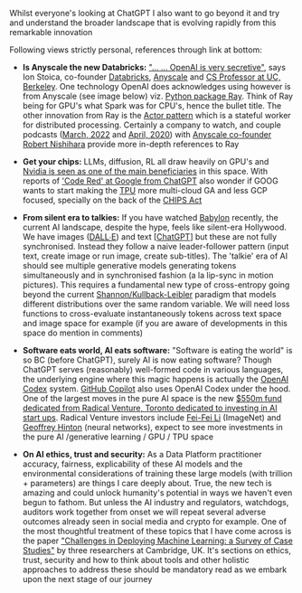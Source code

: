 Whilst everyone's looking at ChatGPT I also want to go beyond it and try and understand the broader landscape that is evolving rapidly from this remarkable innovation

Following views strictly personal, references through link at bottom: 

- **Is Anyscale the new Databricks:** ["... … OpenAI is very secretive"](https://www.businessinsider.com/openai-chatgpt-trained-on-anyscale-ray-generative-lifelike-ai-models-2022-12?r=US&IR=T), says Ion Stoica, co-founder [Databricks](https://www.databricks.com/), [Anyscale](https://www.anyscale.com/) and [CS Professor at UC, Berkeley]((https://people.eecs.berkeley.edu/~istoica/)). One technology OpenAI does acknowledges using however is from Anyscale (see image below) viz. [Python package Ray](https://pypi.org/project/ray/). Think of Ray being for GPU's what Spark was for CPU's, hence the bullet title. The other innovation from Ray is the [Actor pattern](https://docs.ray.io/en/latest/ray-core/actors.html) which is a stateful worker for distributed processing. Certainly a company to watch, and couple podcasts ([March, 2022](https://www.pythonpodcast.com/anyscale-machine-learning-applications-episode-355) and [April, 2020](https://www.pythonpodcast.com/ray-distributed-computing-episode-258)) with [Anyscale co-founder Robert Nishihara](http://www.robertnishihara.com/) provide more in-depth references to Ray 

- **Get your chips:** LLMs, diffusion, RL all draw heavily on GPU's and [Nvidia is seen as one of the main beneficiaries](https://www.bloomberg.com/news/articles/2023-01-23/nvidia-nvda-is-wall-street-s-top-stock-pick-for-chatgpt-mania) in this space. With reports of ['Code Red' at Google from ChatGPT](https://www.cnet.com/tech/services-and-software/chatgpt-caused-code-red-at-google-report-says/) also wonder if GOOG wants to start making the [TPU](https://cloud.google.com/tpu/docs/tpus) more multi-cloud GA and less GCP focused, specially on the back of the [CHIPS Act](https://www.nist.gov/semiconductors/chips-act)

- **From silent era to talkies:** If you have watched [Babylon](https://www.imdb.com/title/tt10640346/) recently, the current AI landscape, despite the hype, feels like silent-era Hollywood. We have images ([DALL∙E](https://openai.com/dall-e-2/)) and text [[ChatGPT](https://openai.com/blog/chatgpt/)] but these are not fully synchronised. Instead they follow a naive leader-follower pattern (input text, create image or run image, create sub-titles). The 'talkie' era of AI should see multiple generative models generating tokens simultaneously and in synchronised fashion (a la lip-sync in motion pictures). This requires a fundamental new type of cross-entropy going beyond the current [Shannon/Kullback-Leibler](https://en.wikipedia.org/wiki/Entropy_(information_theory)) paradigm that models different distributions over the same random variable. We will need loss functions to cross-evaluate instantaneously tokens across text space and image space for example (if you are aware of developments in this space do mention in comments)

- **Software eats world, AI eats software:** "Software is eating the world" is so BC (before ChatGPT), surely AI is now eating software? Though ChatGPT serves (reasonably) well-formed code in various languages, the underlying engine where this magic happens is actually the [OpenAI Codex](https://openai.com/blog/openai-codex/) system. [GitHub Copilot](https://github.com/features/copilot) also uses OpenAI Codex under the hood. One of the largest moves in the pure AI space is the new [$550m fund dedicated from Radical Venture, Toronto dedicated to investing in AI start ups](https://www.ft.com/content/118e353d-94b8-4025-a76c-bdf206fcfcb0). Radical Venture investors include [Fei-Fei Li](https://en.wikipedia.org/wiki/Fei-Fei_Li) (ImageNet) and [Geoffrey Hinton](https://en.wikipedia.org/wiki/Geoffrey_Hinton) (neural networks), expect to see more investments in the pure AI /generative learning / GPU / TPU space 

- **On AI ethics, trust and security:** As a Data Platform practitioner accuracy, fairness, explicability of these AI models and the environmental considerations of training these large models (with trillion + parameters) are things I care deeply about. True, the new tech is amazing and could unlock humanity's potential in ways we haven't even begun to fathom. But unless the AI industry and regulators, watchdogs, auditors work together from onset we will repeat several adverse outcomes already seen in social media and crypto for example. One of the most thoughtful treatment of these topics that I have come across is the paper ["Challenges in Deploying Machine Learning: a Survey of Case Studies"](https://arxiv.org/abs/2011.09926) by three researchers at Cambridge, UK. It's sections on ethics, trust, security and how to think about tools and other holistic approaches to address these should be mandatory read as we embark upon the next stage of our journey  